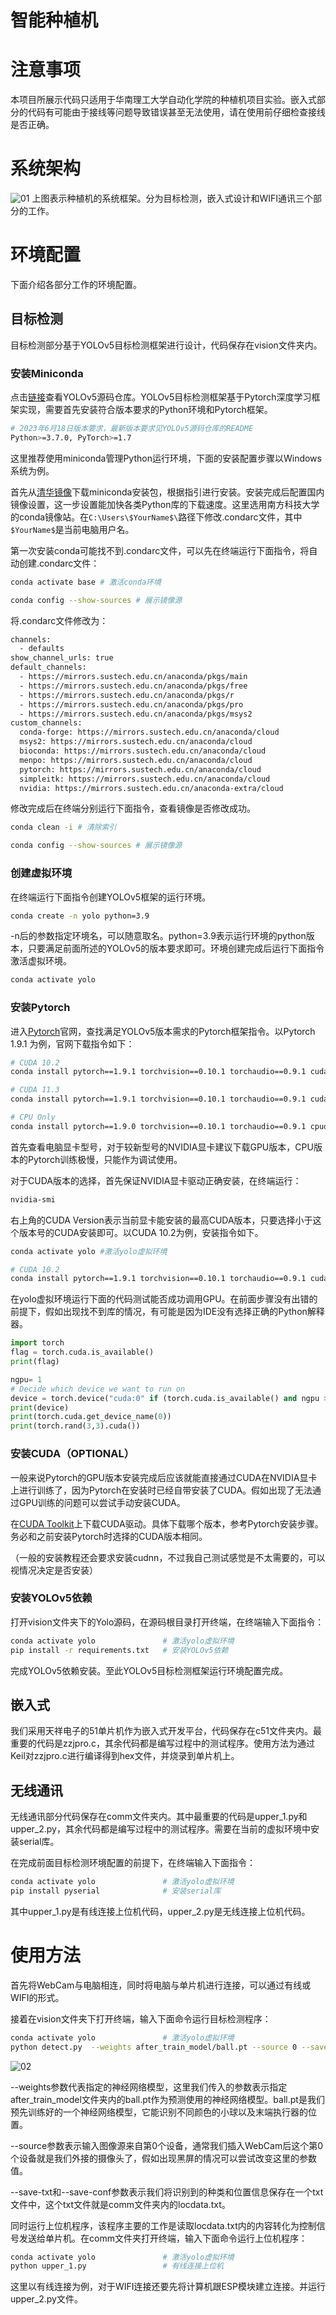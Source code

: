 # 智能种植机
# 注意事项
本项目所展示代码只适用于华南理工大学自动化学院的种植机项目实验。嵌入式部分的代码有可能由于接线等问题导致错误甚至无法使用，请在使用前仔细检查接线是否正确。

# 系统架构
![01](./figure/01.png)
上图表示种植机的系统框架。分为目标检测，嵌入式设计和WIFI通讯三个部分的工作。

# 环境配置
下面介绍各部分工作的环境配置。

## 目标检测
目标检测部分基于YOLOv5目标检测框架进行设计，代码保存在vision文件夹内。
### 安装Miniconda

点击[链接](https://github.com/ultralytics/yolov5)查看YOLOv5源码仓库。YOLOv5目标检测框架基于Pytorch深度学习框架实现，需要首先安装符合版本要求的Python环境和Pytorch框架。

```bash
# 2023年6月18日版本要求，最新版本要求见YOLOv5源码仓库的README
Python>=3.7.0, PyTorch>=1.7
```
这里推荐使用miniconda管理Python运行环境，下面的安装配置步骤以Windows系统为例。

首先从[清华镜像](https://mirrors.tuna.tsinghua.edu.cn/anaconda/miniconda/)下载miniconda安装包，根据指引进行安装。安装完成后配置国内镜像设置，这一步设置能加快各类Python库的下载速度。这里选用南方科技大学的conda镜像站。在`C:\Users\$YourName$\`路径下修改.condarc文件，其中`$YourName$`是当前电脑用户名。

第一次安装conda可能找不到.condarc文件，可以先在终端运行下面指令，将自动创建.condarc文件：
```bash
conda activate base # 激活conda环境

conda config --show-sources # 展示镜像源
```


将.condarc文件修改为：
```bash
channels:
  - defaults
show_channel_urls: true
default_channels:
  - https://mirrors.sustech.edu.cn/anaconda/pkgs/main
  - https://mirrors.sustech.edu.cn/anaconda/pkgs/free
  - https://mirrors.sustech.edu.cn/anaconda/pkgs/r
  - https://mirrors.sustech.edu.cn/anaconda/pkgs/pro
  - https://mirrors.sustech.edu.cn/anaconda/pkgs/msys2
custom_channels:
  conda-forge: https://mirrors.sustech.edu.cn/anaconda/cloud
  msys2: https://mirrors.sustech.edu.cn/anaconda/cloud
  bioconda: https://mirrors.sustech.edu.cn/anaconda/cloud
  menpo: https://mirrors.sustech.edu.cn/anaconda/cloud
  pytorch: https://mirrors.sustech.edu.cn/anaconda/cloud
  simpleitk: https://mirrors.sustech.edu.cn/anaconda/cloud
  nvidia: https://mirrors.sustech.edu.cn/anaconda-extra/cloud
```

修改完成后在终端分别运行下面指令，查看镜像是否修改成功。
```bash
conda clean -i # 清除索引

conda config --show-sources # 展示镜像源
```

### 创建虚拟环境
在终端运行下面指令创建YOLOv5框架的运行环境。
```bash
conda create -n yolo python=3.9
```

-n后的参数指定环境名，可以随意取名。python=3.9表示运行环境的python版本，只要满足前面所述的YOLOv5的版本要求即可。环境创建完成后运行下面指令激活虚拟环境。
```bash
conda activate yolo
```

### 安装Pytorch
进入[Pytorch](https://pytorch.org/get-started/previous-versions/)官网，查找满足YOLOv5版本需求的Pytorch框架指令。以Pytorch 1.9.1 为例，官网下载指令如下：
```bash
# CUDA 10.2
conda install pytorch==1.9.1 torchvision==0.10.1 torchaudio==0.9.1 cudatoolkit=10.2 -c pytorch

# CUDA 11.3
conda install pytorch==1.9.1 torchvision==0.10.1 torchaudio==0.9.1 cudatoolkit=11.3 -c pytorch -c conda-forge

# CPU Only
conda install pytorch==1.9.0 torchvision==0.10.1 torchaudio==0.9.1 cpuonly -c pytorch
```

首先查看电脑显卡型号，对于较新型号的NVIDIA显卡建议下载GPU版本，CPU版本的Pytorch训练极慢，只能作为调试使用。

对于CUDA版本的选择，首先保证NVIDIA显卡驱动正确安装，在终端运行：
```bash
nvidia-smi
```
右上角的CUDA Version表示当前显卡能安装的最高CUDA版本，只要选择小于这个版本号的CUDA安装即可。以CUDA 10.2为例，安装指令如下。
```bash
conda activate yolo #激活yolo虚拟环境

# CUDA 10.2
conda install pytorch==1.9.1 torchvision==0.10.1 torchaudio==0.9.1 cudatoolkit=10.2 -c pytorch
```

在yolo虚拟环境运行下面的代码测试能否成功调用GPU。在前面步骤没有出错的前提下，假如出现找不到库的情况，有可能是因为IDE没有选择正确的Python解释器。

```python
import torch
flag = torch.cuda.is_available()
print(flag)

ngpu= 1
# Decide which device we want to run on
device = torch.device("cuda:0" if (torch.cuda.is_available() and ngpu > 0) else "cpu")
print(device)
print(torch.cuda.get_device_name(0))
print(torch.rand(3,3).cuda()) 
```

### 安装CUDA（OPTIONAL）
一般来说Pytorch的GPU版本安装完成后应该就能直接通过CUDA在NVIDIA显卡上进行训练了，因为Pytorch在安装时已经自带安装了CUDA。假如出现了无法通过GPU训练的问题可以尝试手动安装CUDA。

在[CUDA Toolkit](https://developer.nvidia.com/cuda-toolkit-archive)上下载CUDA驱动。具体下载哪个版本，参考Pytorch安装步骤。务必和之前安装Pytorch时选择的CUDA版本相同。

（一般的安装教程还会要求安装cudnn，不过我自己测试感觉是不太需要的，可以视情况决定是否安装）

### 安装YOLOv5依赖
打开vision文件夹下的Yolo源码，在源码根目录打开终端，在终端输入下面指令：
```bash
conda activate yolo               # 激活yolo虚拟环境
pip install -r requirements.txt   # 安装YOLOv5依赖
```

完成YOLOv5依赖安装。至此YOLOv5目标检测框架运行环境配置完成。

## 嵌入式
我们采用天祥电子的51单片机作为嵌入式开发平台，代码保存在c51文件夹内。最重要的代码是zzjpro.c，其余代码都是编写过程中的测试程序。使用方法为通过Keil对zzjpro.c进行编译得到hex文件，并烧录到单片机上。

## 无线通讯
无线通讯部分代码保存在comm文件夹内。其中最重要的代码是upper_1.py和upper_2.py，其余代码都是编写过程中的测试程序。需要在当前的虚拟环境中安装serial库。

在完成前面目标检测环境配置的前提下，在终端输入下面指令：
```bash
conda activate yolo               # 激活yolo虚拟环境
pip install pyserial              # 安装serial库
```
其中upper_1.py是有线连接上位机代码，upper_2.py是无线连接上位机代码。

# 使用方法
首先将WebCam与电脑相连，同时将电脑与单片机进行连接，可以通过有线或WIFI的形式。

接着在vision文件夹下打开终端，输入下面命令运行目标检测程序：
```bash
conda activate yolo               # 激活yolo虚拟环境
python detect.py  --weights after_train_model/ball.pt --source 0 --save-txt --save-conf
```

![02](./figure/02.jpg)

--weights参数代表指定的神经网络模型，这里我们传入的参数表示指定after_train_model文件夹内的ball.pt作为预测使用的神经网络模型。ball.pt是我们预先训练好的一个神经网络模型，它能识别不同颜色的小球以及末端执行器的位置。

--source参数表示输入图像源来自第0个设备，通常我们插入WebCam后这个第0个设备就是我们外接的摄像头了，假如出现黑屏的情况可以尝试改变这里的参数值。

--save-txt和--save-conf参数表示我们将识别到的种类和位置信息保存在一个txt文件中，这个txt文件就是comm文件夹内的locdata.txt。

同时运行上位机程序，该程序主要的工作是读取locdata.txt内的内容转化为控制信号发送给单片机。在comm文件夹打开终端，输入下面命令运行上位机程序：
```bash
conda activate yolo               # 激活yolo虚拟环境
python upper_1.py                 # 有线连接上位机
```

这里以有线连接为例，对于WIFI连接还要先将计算机跟ESP模块建立连接。并运行upper_2.py文件。




